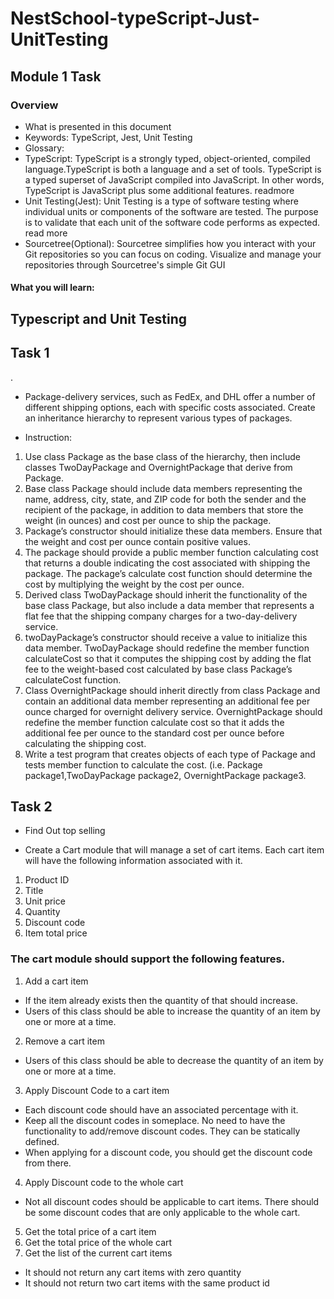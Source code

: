 # NestSchool-typeScript-Just-UnitTesting


## Module 1 Task
### Overview 
* What is presented in this document
* Keywords: TypeScript, Jest, Unit Testing
* Glossary:
* TypeScript: TypeScript is a strongly typed, object-oriented, compiled language.TypeScript is both a language and a set of tools. TypeScript is a typed superset of JavaScript compiled into JavaScript. In other words, TypeScript is JavaScript plus some additional features. readmore
* Unit Testing(Jest): Unit Testing is a type of software testing where individual units or components of the software are tested. The purpose is to validate that each unit of the software code performs as expected. read more
* Sourcetree(Optional): Sourcetree simplifies how you interact with your Git repositories so you can focus on coding. Visualize and manage your repositories through Sourcetree's simple Git GUI
#### What you will learn:
## Typescript and Unit Testing  
## Task 1
.
- Package-delivery services, such as FedEx, and DHL offer a number of different shipping options, each with specific costs associated. Create an inheritance hierarchy to represent various types of packages.

- Instruction:
1. Use class Package as the base class of the hierarchy, then include classes TwoDayPackage and OvernightPackage that derive from Package.
2. Base class Package should include data members representing the name, address, city, state, and ZIP code for both the sender and the recipient of the package, in addition to data members that store the weight (in ounces) and cost per ounce to ship the package.
3. Package’s constructor should initialize these data members. Ensure that the weight and cost per ounce contain positive values.
4. The package should provide a public member function calculating cost that returns a double indicating the cost associated with shipping the package. The package’s calculate cost function should determine the cost by multiplying the weight by the cost per ounce.
5. Derived class TwoDayPackage should inherit the functionality of the base class Package, but also include a data member that represents a flat fee that the shipping company charges for a two-day-delivery service.
6. twoDayPackage’s constructor should receive a value to initialize this data member. TwoDayPackage should redefine the member function calculateCost so that it computes the shipping cost by adding the flat fee to the weight-based cost calculated by base class Package’s calculateCost function.
7. Class OvernightPackage should inherit directly from class Package and contain an additional data member representing an additional fee per ounce charged for overnight delivery service. OvernightPackage should redefine the member function calculate cost so that it adds the additional fee per ounce to the standard cost per ounce before calculating the shipping cost.
8. Write a test program that creates objects of each type of Package and tests member function to calculate the cost. (i.e. Package package1,TwoDayPackage package2, OvernightPackage package3.
## Task 2

- Find Out top selling 
* Create a Cart module that will manage a set of cart items. Each cart item will have the following information associated with it.

1. Product ID
2. Title
3. Unit price
4. Quantity
5. Discount code
6. Item total price

### The cart module should support the following features.
1. Add a cart item
- If the item already exists then the quantity of that should increase.
- Users of this class should be able to increase the quantity of an item by one or more at a time.
2. Remove a cart item
- Users of this class should be able to decrease the quantity of an item by one or more at a time.
3. Apply Discount Code to a cart item
- Each discount code should have an associated percentage with it.
- Keep all the discount codes in someplace. No need to have the functionality to add/remove discount codes. They can be statically defined.
- When applying for a discount code, you should get the discount code from there.
4. Apply Discount code to the whole cart
- Not all discount codes should be applicable to cart items. There should be some discount codes that are only applicable to the whole cart.
5. Get the total price of a cart item
6. Get the total price of the whole cart
7. Get the list of the current cart items
- It should not return any cart items with zero quantity
- It should not return two cart items with the same product id


